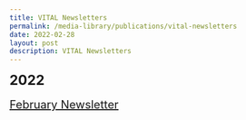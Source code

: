 ```yaml
---
title: VITAL Newsletters
permalink: /media-library/publications/vital-newsletters
date: 2022-02-28
layout: post
description: VITAL Newsletters
---
```

<div style="font-size: 24px">
<b>2022</b>
</div>
<div>&nbsp;&nbsp;</div>
<div style="font-size: 20px">
<a href = "/files/Newsletter%20Feb%202022.pdf">February Newsletter</a>
</div>